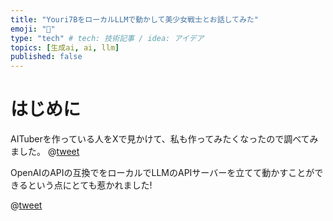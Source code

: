 ```yaml
---
title: "Youri7BをローカルLLMで動かして美少女戦士とお話してみた"
emoji: "🌙"
type: "tech" # tech: 技術記事 / idea: アイデア
topics: [生成ai, ai, llm]
published: false
---
```


# はじめに
AITuberを作っている人をXで見かけて、私も作ってみたくなったので調べてみました。
@[tweet](https://x.com/yasun_ai/status/1721137388184121640?s=20)

OpenAIのAPIの互換でをローカルでLLMのAPIサーバーを立てて動かすことができるという点にとても惹かれました!

@[tweet](https://x.com/yasun_ai/status/1721136891045748965?s=20)